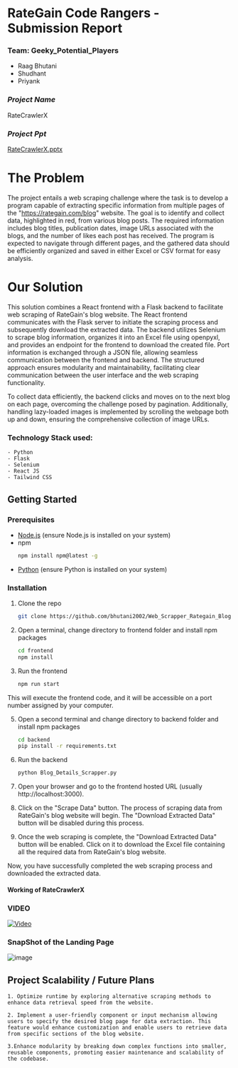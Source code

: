 # RateGain Code Rangers - Submission Report
### Team:  Geeky_Potential_Players

* Raag Bhutani
* Shudhant
* Priyank


### _Project Name_
RateCrawlerX

### _Project Ppt_
[RateCrawlerX.pptx](https://github.com/bhutani2002/Web_Scrapper_Rategain_Blogs/files/13465384/RateCrawlerX.pptx)


<!-- ABOUT THE PROJECT -->
# The Problem
The project entails a web scraping challenge where the task is to develop a program capable of extracting specific information from multiple pages of the "https://rategain.com/blog" website. The goal is to identify and collect data, highlighted in red, from various blog posts. The required information includes blog titles, publication dates, image URLs associated with the blogs, and the number of likes each post has received. The program is expected to navigate through different pages, and the gathered data should be efficiently organized and saved in either Excel or CSV format for easy analysis.

# Our Solution
This solution combines a React frontend with a Flask backend to facilitate web scraping of RateGain's blog website. The React frontend communicates with the Flask server to initiate the scraping process and subsequently download the extracted data. The backend utilizes Selenium to scrape blog information, organizes it into an Excel file using openpyxl, and provides an endpoint for the frontend to download the created file. Port information is exchanged through a JSON file, allowing seamless communication between the frontend and backend. The structured approach ensures modularity and maintainability, facilitating clear communication between the user interface and the web scraping functionality.

To collect data efficiently, the backend clicks and moves on to the next blog on each page, overcoming the challenge posed by pagination. Additionally, handling lazy-loaded images is implemented by scrolling the webpage both up and down, ensuring the comprehensive collection of image URLs.

### Technology Stack used:
```
- Python
- Flask
- Selenium
- React JS
- Tailwind CSS
```


<!-- GETTING STARTED -->
## Getting Started
### Prerequisites

- [Node.js](https://nodejs.org/en/download/) (ensure Node.js is installed on your system)
- npm
  ```sh
  npm install npm@latest -g
  ```
- [Python](https://www.python.org/downloads/) (ensure Python is installed on your system)

### Installation

1. Clone the repo
   ```sh
   git clone https://github.com/bhutani2002/Web_Scrapper_Rategain_Blogs.git
   ```
3. Open a terminal, change directory to frontend folder and install npm packages
   ```sh
   cd frontend
   npm install
   ```
4. Run the frontend
   ```sh
   npm run start
   ```
This will execute the frontend code, and it will be accessible on a port number assigned by your computer.

5. Open a second terminal and change directory to backend folder and install npm packages
   ```sh
   cd backend
   pip install -r requirements.txt
   ```
6. Run the backend
   ```sh
   python Blog_Details_Scrapper.py
   ```
7. Open your browser and go to the frontend hosted URL (usually http://localhost:3000).

8. Click on the "Scrape Data" button. The process of scraping data from RateGain's blog website will begin. The "Download Extracted Data" button will be disabled during this process.

9. Once the web scraping is complete, the "Download Extracted Data" button will be enabled. Click on it to download the Excel file containing all the required data from RateGain's blog website.

Now, you have successfully completed the web scraping process and downloaded the extracted data.

#### Working of RateCrawlerX
### VIDEO

[![Video](https://img.youtube.com/vi/9bvI8clkIU8/maxresdefault.jpg)](https://www.youtube.com/watch?v=9bvI8clkIU8)


### SnapShot of the Landing Page
![image](https://github.com/bhutani2002/Web_Scrapper_Rategain_Blogs/assets/84590758/77d2b5bd-44e4-4bb3-965a-be78dcda3e51)



## Project Scalability / Future Plans
```
1. Optimize runtime by exploring alternative scraping methods to enhance data retrieval speed from the website.

2. Implement a user-friendly component or input mechanism allowing users to specify the desired blog page for data extraction. This feature would enhance customization and enable users to retrieve data from specific sections of the blog website.

3.Enhance modularity by breaking down complex functions into smaller, reusable components, promoting easier maintenance and scalability of the codebase.
```
